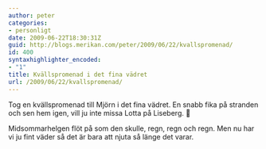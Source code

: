 ```yaml
---
author: peter
categories:
- personligt
date: 2009-06-22T18:30:31Z
guid: http://blogs.merikan.com/peter/2009/06/22/kvallspromenad/
id: 400
syntaxhighlighter_encoded:
- "1"
title: Kvällspromenad i det fina vädret
url: /2009/06/22/kvallspromenad/
---
```


Tog en kvällspromenad till Mjörn i det fina vädret. En snabb fika på stranden och sen hem igen, vill ju inte missa Lotta på Liseberg. 🙂

Midsommarhelgen flöt på som den skulle, regn, regn och regn. Men nu har vi ju fint väder så det är bara att njuta så länge det varar.